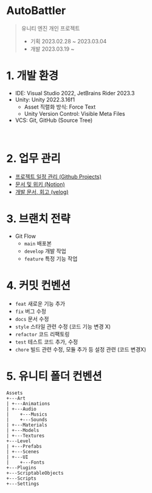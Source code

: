 # AutoBattler
> 유니티 엔진 개인 프로젝트
> - 기획 2023.02.28 ~ 2023.03.04
> - 개발 2023.03.19 ~

# 1. 개발 환경
- IDE: Visual Studio 2022, JetBrains Rider 2023.3
- Unity: Unity 2022.3.16f1
    - Asset 직렬화 방식: Force Text
    - Unity Version Control: Visible Meta Files
- VCS: Git, GitHub (Source Tree)
<br/>

# 2. 업무 관리
-  [프로젝트 일정 관리 (Github Projects)](https://github.com/users/DJMAXJOAA/projects/3)
-  [문서 및 위키 (Notion)](https://patch-cook-70d.notion.site/Unity-0e2a51673b0b495997cef726842f0428?pvs=4)
-  [개발 문서, 회고 (velog)](https://velog.io/@cpsn6237/Unity-%EC%98%A4%ED%86%A0%EB%B0%B0%ED%8B%80%EB%9F%AC-%EA%B0%9C%EC%9D%B8-%ED%94%84%EB%A1%9C%EC%A0%9D%ED%8A%B8)

# 3. 브랜치 전략
- Git Flow
  - `main`  배포본
  - `develop` 개발 작업
  - `feature` 특정 기능 작업

 # 4. 커밋 컨벤션
- `feat` 새로운 기능 추가
- `fix` 버그 수정
- `docs` 문서 수정
- `style` 스타일 관련 수정 (코드 기능 변경 X)
- `refactor` 코드 리팩토링
- `test` 테스트 코드 추가, 수정
- `chore` 빌드 관련 수정, 모듈 추가 등 설정 관련 (코드 변경X)

# 5. 유니티 폴더 컨벤션
```
Assets
+---Art
| +---Animations
| +---Audio
|    +---Musics
|    +---Sounds
| +---Materials
| +---Models
| +---Textures
+---Level
| +---Prefabs
| +---Scenes
| +---UI
|    +---Fonts
+---Plugins
+---ScriptableObjects
+---Scripts
+---Settings
```
